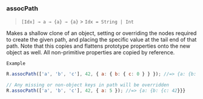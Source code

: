 ### assocPath

> `[Idx] → a → {a} → {a}` > `Idx = String | Int`

Makes a shallow clone of an object, setting or overriding the nodes required to create the given path, and placing the specific value at the tail end of that path. Note that this copies and flattens prototype properties onto the new object as well. All non-primitive properties are copied by reference.

`Example`

```js
R.assocPath(['a', 'b', 'c'], 42, { a: { b: { c: 0 } } }); //=> {a: {b: {c: 42}}}

// Any missing or non-object keys in path will be overridden
R.assocPath(['a', 'b', 'c'], 42, { a: 5 }); //=> {a: {b: {c: 42}}}
```
